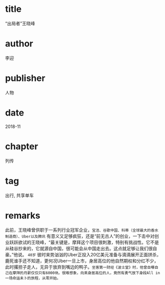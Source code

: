 # title
“出局者”王晓峰

# author
李迎

# publisher
人物

# date
2018-11

# chapter
列传

# tag
出行, 共享单车

# remarks
此前，王晓峰曾供职于一系列行业冠军企业，`宝洁、谷歌中国、科蒂（全球最大的香水制造商）、Uber以及腾讯` 有意义又足够疯狂，还是“前无古人”的创业，一下击中对创业跃跃欲试的王晓峰，“最关键是，摩拜这个项目很刺激，特别有挑战性。它不是从硅谷抄来的，它就源自中国，很可能会从中国走出去。这点就足够让我们很自豪。”他说。 `40岁` 彼时来势汹汹的Uber正投入20亿美元准备与滴滴展开正面拼杀，鹿死谁手还不知道，更何况Uber一旦上市，身居高位的他自然期权和分红不少，此时撂担子走人，无异于放弃到嘴边的鸭子。`坐客第一财经《波士堂》时，他曾自曝自己在摩拜的月薪仅仅只有6000块。很难想象，向来身居高位的人，竟然有勇气放下身段All in一场命运未卜的旅程，从零开始。`

